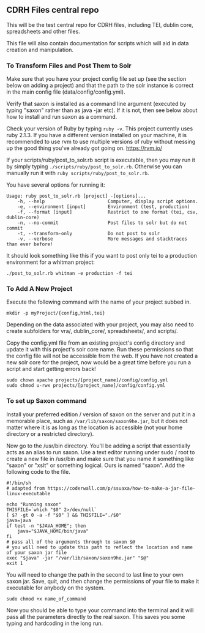 ## CDRH Files central repo

This will be the test central repo for CDRH files, including TEI, dublin core, spreadsheets and other files. 

This file will also contain documentation for scripts which will aid in data creation and manipulation. 

### To Transform Files and Post Them to Solr

Make sure that you have your project config file set up (see the section below on adding a project) and that the path to the solr instance is correct in the main config file (data/config/config.yml).

Verify that saxon is installed as a command line argument (executed by typing "saxon" rather than as java -jar etc).  If it is not, then see below about how to install and run saxon as a command.

Check your version of Ruby by typing `ruby -v`.  This project currently uses ruby 2.1.3.  If you have a different version installed on your machine, it is recommended to use rvm to use multiple versions of ruby without messing up the good thing you've already got going on.  https://rvm.io/

If your scripts/ruby/post_to_solr.rb script is executable, then you may run it by simply typing `./scripts/ruby/post_to_solr.rb`.  Otherwise you can manually run it with `ruby scripts/ruby/post_to_solr.rb`.

You have several options for running it:
```
Usage: ruby post_to_solr.rb [project] -[options]...
    -h, --help                       Computer, display script options.
    -e, --environment [input]        Environment (test, production)
    -f, --format [input]             Restrict to one format (tei, csv, dublin-core)
    -n, --no-commit                  Post files to solr but do not commit
    -t, --transform-only             Do not post to solr
    -v, --verbose                    More messages and stacktraces than ever before!
```
It should look something like this if you want to post only tei to a production environment for a whitman project:
```
./post_to_solr.rb whitman -e production -f tei
```


### To Add A New Project

Execute the following command with the name of your project subbed in.

```
mkdir -p myProject/{config,html,tei}
```
Depending on the data associated with your project, you may also need to create subfolders for vra/, dublin_core/, spreadsheets/, and scripts/.

Copy the config.yml file from an existing project's config directory and update it with this project's solr core name.  Run these permissions so that the config file will not be accessible from the web.  If you have not created a new solr core for the project, now would be a great time before you run a script and start getting errors back!

```
sudo chown apache projects/[project_name]/config/config.yml
sudo chmod u-rwx projects/[project_name]/config/config.yml
```

### To set up Saxon command

Install your preferred edition / version of saxon on the server and put it in a memorable place, such as `/var/lib/saxon/saxon9he.jar`, but it does not matter where it is as long as the location is accessible (not your home directory or a restricted directory).

Now go to the /usr/bin directory.  You'll be adding a script that essentially acts as an alias to run saxon.  Use a text editor running under sudo / root to create a new file in /usr/bin and make sure that you name it something like "saxon" or "xslt" or something logical.  Ours is named "saxon".  Add the following code to the file.

```
#!/bin/sh
# adapted from https://coderwall.com/p/ssuaxa/how-to-make-a-jar-file-linux-executable

echo "Running saxon"
THISFILE=`which "$0" 2>/dev/null`
[ $? -gt 0 -a -f "$0" ] && THISFILE="./$0"
java=java
if test -n "$JAVA_HOME"; then
    java="$JAVA_HOME/bin/java"
fi
# pass all of the arguments through to saxon $@
# you will need to update this path to reflect the location and name of your saxon jar file
exec "$java" -jar "/var/lib/saxon/saxon9he.jar" "$@"
exit 1
```

You will need to change the path in the second to last line to your own saxon jar.  Save, quit, and then change the permissions of your file to make it executable for anybody on the system.
```
sudo chmod +x name_of_command
```

Now you should be able to type your command into the terminal and it will pass all the parameters directly to the real saxon.  This saves you some typing and hardcoding in the long run.
